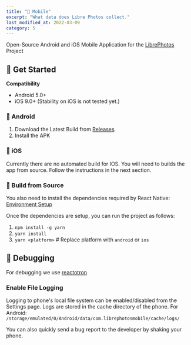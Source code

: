 ```yaml
---
title: "📱 Mobile"
excerpt: "What data does Libre Photos collect."
last_modified_at: 2022-03-09
category: 5
---
```


Open-Source Android and iOS Mobile Application for the [LibrePhotos](https://github.com/LibrePhotos/librephotos) Project

## 🚀 Get Started

**Compatibility**

- Android 5.0+
- iOS 9.0+ (Stability on iOS is not tested yet.)

### 📱 Android

1. Download the Latest Build from [Releases](https://github.com/LibrePhotos/librephotos-mobile/releases).
2. Install the APK

### 🍎 iOS

Currently there are no automated build for IOS. You will need to builds the app from source. Follow the instructions in the next section.

### 🔨 Build from Source

You also need to install the dependencies required by React Native: [Environment Setup](https://reactnative.dev/docs/environment-setup)

Once the dependencies are setup, you can run the project as follows:

1. `npm install -g yarn`
2. `yarn install`
3. `yarn <platform>` # Replace platform with `android` or `ios`

## 🐛 Debugging

For debugging we use [reactotron](https://github.com/infinitered/reactotron/)

### Enable File Logging

Logging to phone's local file system can be enabled/disabled from the Settings page.
Logs are stored in the cache directory of the phone.
For Android: `/storage/emulated/0/Android/data/com.librephotosmobile/cache/logs/`

You can also quickly send a bug report to the developer by shaking your phone.
